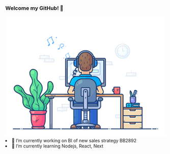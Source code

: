 
### Welcome my GitHub! 👋

<!--**Paulodobb/Paulodobb** is a ✨ _special_ ✨ repository because its `README.md` (this file) appears on your GitHub profile.-->
<div align="center" width="50">
  <a  href="https://github.com/Paulodobb">
    <img src="https://github.com/Paulodobb/Paulodobb/blob/main/dev-working.gif" href="https://github.com/Paulodobb" alt="CoDiNg RocKs"  width="550"/> 
</a>  
<!--
TODO
### Vibing to : 🎧 
[![Spotify](https://spotify-readme.sp-xd.vercel.app/api/spotify)](https://open.spotify.com/user/22i2tpjp3lg2gt3iksdupc4za) <br>
  -->
  
</div
Here are some ideas to get you started:

- 🔭  I’m currently working on BI of new sales strategy BB2892
- 🌱  I’m currently learning Nodejs, React, Next
<!-- 👯  I’m looking to collaborate on ...
- 🤔  I’m looking for help with ... 
- 💬  Ask me about ... 
- 📫  How to reach me: ...
- 😄  Pronouns: ...
- ⚡  Fun fact: ...
-->

  
